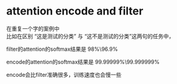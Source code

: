 # attention encode and filter
在重复一个字的案例中  
比如在区别 “这是测试的分类” 与 “这不是测试的分类”这两句的任务中，  

filter的attention的softmax结果是 98%\96.9%  

encode的attention的softmax结果是 99.99999%\99.999999%

encode会比filter准确很多，训练速度也会慢一些  
